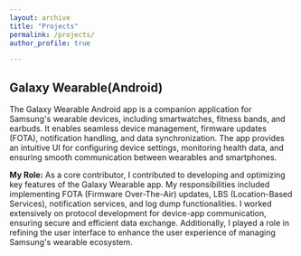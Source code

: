 ```yaml
---
layout: archive
title: "Projects"
permalink: /projects/
author_profile: true

---
```


## Galaxy Wearable(Android)
The Galaxy Wearable Android app is a companion application for Samsung's wearable devices, including smartwatches, fitness bands, and earbuds. It enables seamless device management, firmware updates (FOTA), notification handling, and data synchronization. The app provides an intuitive UI for configuring device settings, monitoring health data, and ensuring smooth communication between wearables and smartphones.

**My Role:**
As a core contributor, I contributed to developing and optimizing key features of the Galaxy Wearable app. My responsibilities included implementing FOTA (Firmware Over-The-Air) updates, LBS (Location-Based Services), notification services, and log dump functionalities. I worked extensively on protocol development for device-app communication, ensuring secure and efficient data exchange. Additionally, I played a role in refining the user interface to enhance the user experience of managing Samsung's wearable ecosystem.

